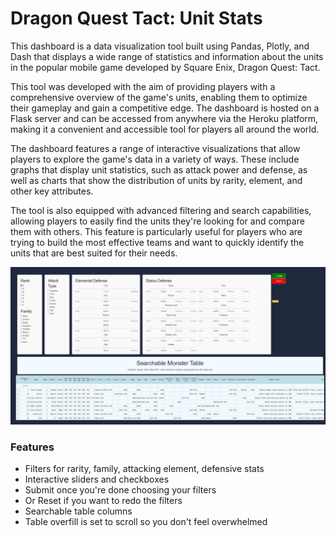 # Dragon Quest Tact: Unit Stats

This dashboard is a data visualization tool built using Pandas, Plotly, and Dash that displays a wide range of statistics and information about the units in the popular mobile game developed by Square Enix, Dragon Quest: Tact.

This tool was developed with the aim of providing players with a comprehensive overview of the game's units, enabling them to optimize their gameplay and gain a competitive edge. The dashboard is hosted on a Flask server and can be accessed from anywhere via the Heroku platform, making it a convenient and accessible tool for players all around the world.

The dashboard features a range of interactive visualizations that allow players to explore the game's data in a variety of ways. These include graphs that display unit statistics, such as attack power and defense, as well as charts that show the distribution of units by rarity, element, and other key attributes.

The tool is also equipped with advanced filtering and search capabilities, allowing players to easily find the units they're looking for and compare them with others. This feature is particularly useful for players who are trying to build the most effective teams and want to quickly identify the units that are best suited for their needs.

![Example Dashboard](img/example.PNG) 

### Features
 - Filters for rarity, family, attacking element, defensive stats
 - Interactive sliders and checkboxes
 - Submit once you're done choosing your filters
 - Or Reset if you want to redo the filters
 - Searchable table columns
 - Table overfill is set to scroll so you don't feel overwhelmed
